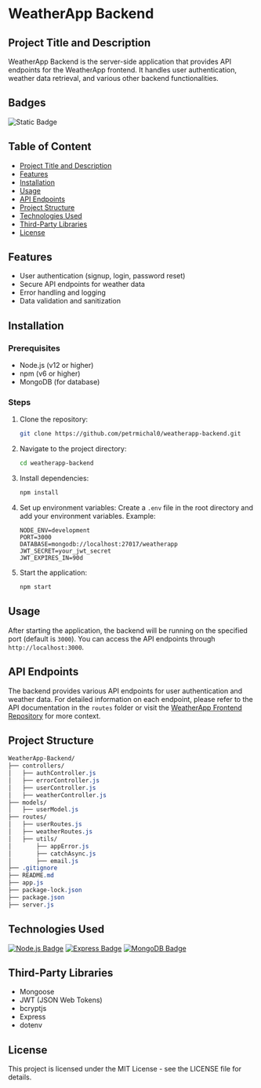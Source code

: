 # WeatherApp Backend

## Project Title and Description
WeatherApp Backend is the server-side application that provides API endpoints for the WeatherApp frontend. It handles user authentication, weather data retrieval, and various other backend functionalities.

## Badges
![Static Badge](https://img.shields.io/badge/status-in_progress-yellow)

## Table of Content
- [Project Title and Description](#project-title-and-description)
- [Features](#features)
- [Installation](#installation)
- [Usage](#usage)
- [API Endpoints](#api-endpoints)
- [Project Structure](#project-structure)
- [Technologies Used](#technologies-used)
- [Third-Party Libraries](#third-party-libraries)
- [License](#license)

## Features
- User authentication (signup, login, password reset)
- Secure API endpoints for weather data
- Error handling and logging
- Data validation and sanitization

## Installation

### Prerequisites
- Node.js (v12 or higher)
- npm (v6 or higher)
- MongoDB (for database)

### Steps

1. Clone the repository:
    ```bash
    git clone https://github.com/petrmichal0/weatherapp-backend.git
    ```

2. Navigate to the project directory:
    ```bash
    cd weatherapp-backend
    ```

3. Install dependencies:
    ```bash
    npm install
    ```

4. Set up environment variables:
    Create a `.env` file in the root directory and add your environment variables. Example:
    ```env
    NODE_ENV=development
    PORT=3000
    DATABASE=mongodb://localhost:27017/weatherapp
    JWT_SECRET=your_jwt_secret
    JWT_EXPIRES_IN=90d
    ```

5. Start the application:
    ```bash
    npm start
    ```

## Usage
After starting the application, the backend will be running on the specified port (default is `3000`). You can access the API endpoints through `http://localhost:3000`.

## API Endpoints

The backend provides various API endpoints for user authentication and weather data. For detailed information on each endpoint, please refer to the API documentation in the `routes` folder or visit the [WeatherApp Frontend Repository](https://github.com/petrmichal0/weatherapp-frontend) for more context.

## Project Structure

```css
WeatherApp-Backend/
├── controllers/
│   ├── authController.js
│   ├── errorController.js
│   ├── userController.js
│   ├── weatherController.js
├── models/
│   ├── userModel.js
├── routes/
│   ├── userRoutes.js
│   ├── weatherRoutes.js
│   ├── utils/
│       ├── appError.js
│       ├── catchAsync.js
│       ├── email.js
├── .gitignore
├── README.md
├── app.js
├── package-lock.json
├── package.json
├── server.js
```

## Technologies Used

[![Node.js Badge](https://img.shields.io/badge/-Node.js-43853D?style=for-the-badge&labelColor=black&logo=node.js&logoColor=43853D)](#)
[![Express Badge](https://img.shields.io/badge/-Express-000000?style=for-the-badge&labelColor=white&logo=express&logoColor=000000)](#)
[![MongoDB Badge](https://img.shields.io/badge/-MongoDB-4DB33D?style=for-the-badge&labelColor=white&logo=mongodb&logoColor=4DB33D)](#)

## Third-Party Libraries

* Mongoose
* JWT (JSON Web Tokens)
* bcryptjs
* Express
* dotenv

## License

This project is licensed under the MIT License - see the LICENSE file for details.

